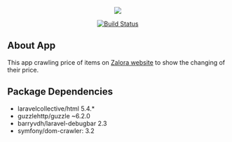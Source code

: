 <p align="center"><img src="https://upload.wikimedia.org/wikipedia/commons/c/cc/Zalora-logo-black.png"></p>

<p align="center">
<a href="https://travis-ci.org/jhontea/zalora-crawler"><img src="https://travis-ci.org/jhontea/zalora-crawler.svg?branch=master" alt="Build Status"></a>
</p>

## About App

This app crawling price of items on <a href="https://www.zalora.co.id/">Zalora website</a> to show the changing of their price.


## Package Dependencies
* laravelcollective/html 5.4.*
* guzzlehttp/guzzle ~6.2.0
* barryvdh/laravel-debugbar 2.3
* symfony/dom-crawler: 3.2

